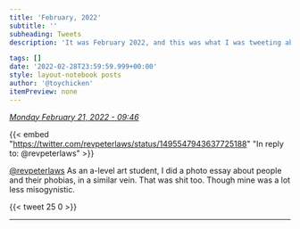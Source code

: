 ```yaml
---
title: 'February, 2022'
subtitle: ''
subheading: Tweets
description: 'It was February 2022, and this was what I was tweeting about...'

tags: []
date: '2022-02-28T23:59:59.999+00:00'
style: layout-notebook posts
author: '@toychicken'
itemPreview: none
---
```


<p><a id="1495696356094193665" href="#1495696356094193665"><em title="2022-02-21T09:46:14.000+00:00">Monday February 21, 2022 - 09:46</em></a></p>
      
{{< embed "https://twitter.com/revpeterlaws/status/1495547943637725188" "In reply to: @revpeterlaws" >}}


[@revpeterlaws](https://twitter.com/@revpeterlaws)  As an a-level art student, I did a photo essay about people and their phobias, in a similar vein. That was shit too. Though mine was a lot less misogynistic.

{{< tweet 25 0 >}}

---
